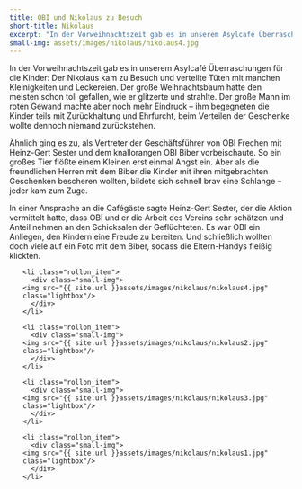 ```yaml
---
title: OBI und Nikolaus zu Besuch
short-title: Nikolaus
excerpt: "In der Vorweihnachtszeit gab es in unserem Asylcafé Überraschungen für die Kinder: Der Nikolaus kam zu Besuch"
small-img: assets/images/nikolaus/nikolaus4.jpg
---
```


In der Vorweihnachtszeit gab es in unserem Asylcafé Überraschungen für
die Kinder: Der Nikolaus kam zu Besuch und verteilte Tüten mit manchen
Kleinigkeiten und Leckereien. Der große Weihnachtsbaum hatte den
meisten schon toll gefallen, wie er glitzerte und strahlte. Der große
Mann im roten Gewand machte aber noch mehr Eindruck – ihm begegneten
die Kinder teils mit Zurückhaltung und Ehrfurcht, beim Verteilen der
Geschenke wollte dennoch niemand zurückstehen.

Ähnlich ging es zu, als Vertreter der Geschäftsführer von OBI Frechen
mit Heinz-Gert Sester und dem knallorangen OBI Biber vorbeischaute. So
ein großes Tier flößte einem Kleinen erst einmal Angst ein. Aber als
die freundlichen Herren mit dem Biber die Kinder mit ihren
mitgebrachten Geschenken bescheren wollten, bildete sich schnell brav
eine Schlange – jeder kam zum Zuge.

In einer Ansprache an die Cafégäste sagte Heinz-Gert Sester, der die
Aktion vermittelt hatte, dass OBI und er die Arbeit des Vereins sehr
schätzen und Anteil nehmen an den Schicksalen der Geflüchteten. Es war
OBI ein Anliegen, den Kindern eine Freude zu bereiten. Und schließlich
wollten doch viele auf ein Foto mit dem Biber, sodass die
Eltern-Handys fleißig klickten.

<section class="rollon_view">
  <ul class="rollon_container">
    
    <li class="rollon_item">
      <div class="small-img">
	<img src="{{ site.url }}assets/images/nikolaus/nikolaus4.jpg" class="lightbox"/>
      </div>
    </li>

    <li class="rollon_item">
      <div class="small-img">
	<img src="{{ site.url }}assets/images/nikolaus/nikolaus2.jpg" class="lightbox"/>
      </div>
    </li>

    <li class="rollon_item">
      <div class="small-img">
	<img src="{{ site.url }}assets/images/nikolaus/nikolaus3.jpg" class="lightbox"/>
      </div>
    </li>

    <li class="rollon_item">
      <div class="small-img">
	<img src="{{ site.url }}assets/images/nikolaus/nikolaus1.jpg" class="lightbox"/>
      </div>
    </li>

    
  </ul>
</section>
